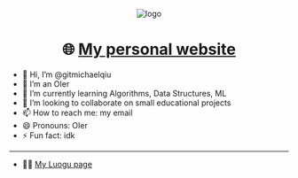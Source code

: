 <div align="center">

![logo](https://gitmichaelqiu.github.io/assets/logo-MK-round-little.svg)

# 🌐 [My personal website](https://gitmichaelqiu.github.io/)

</div>

- 👋 Hi, I’m @gitmichaelqiu
- 👀 I’m an OIer
- 🌱 I’m currently learning Algorithms, Data Structures, ML
- 💞️ I’m looking to collaborate on small educational projects
- 📫 How to reach me: my email
- 😄 Pronouns: OIer
- ⚡ Fun fact: idk

---

- 🧑‍💻 [My Luogu page](https://www.luogu.com.cn/user/1050603)

<!---
gitmichaelqiu/gitmichaelqiu is a ✨ special ✨ repository because its `README.md` (this file) appears on your GitHub profile.
You can click the Preview link to take a look at your changes.
--->

